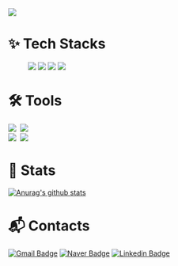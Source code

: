 <img src="https://capsule-render.vercel.app/api?type=waving&color=9dcff5&height=180&text=Hello-World&animation=&fontColor=ffffff&fontSize=40" />

# ✨ Tech Stacks
<figure class="Tech Stacks">  
  <a href="link"><img src="https://img.shields.io/badge/c%23-512BD4.svg?style=for-the-badge&logo=csharp&logoColor=white"></a>
  <a href="link"><img src="https://img.shields.io/badge/Unity-100000?style=for-the-badge&logo=unity&logoColor=white"></a>
  <a href="link"><img src="https://img.shields.io/badge/C++-00599C?style=for-the-badge&logo=C%2B%2B&logoColor=white"></a>
  <a href="link"><img src="https://img.shields.io/badge/Unreal-0E1128?style=for-the-badge&logo=unrealengine&logoColor=white"></a>
</figure>

# 🛠️ Tools
<!-- 형상관리 -->
<div align="left">
  <img src="https://img.shields.io/badge/git-F05033.svg?style=for-the-badge&logo=git&logoColor=white" />&nbsp
  <img src="https://img.shields.io/badge/github-181717?style=for-the-badge&logo=github&logoColor=white">
  <!-- 형상관리 
  <img src="https://img.shields.io/badge/plasticscm-F05033.svg?style=for-the-badge&logo=plasticscm&logoColor=white" />&nbsp
  <img src="https://img.shields.io/badge/tortoisesvn-B6C6DF.svg?style=for-the-badge&logo=tortoisesvn&logoColor=white" />&nbsp
  -->
</div>
<!-- IDE -->
<div align="left">
  <img src="https://img.shields.io/badge/rider-000000.svg?style=for-the-badge&logo=rider&logoColor=white" />&nbsp
  <img src="https://img.shields.io/badge/visualstudio-5C2D91.svg?style=for-the-badge&logo=visualstudio&logoColor=white" />&nbsp
  <!-- IDE
  <img src="https://img.shields.io/badge/VSCode-2C2C32.svg?style=for-the-badge&logo=visual-studio-code&logoColor=22ABF3" />&nbsp
  -->
</div>

# 🏅 Stats 

<!-- 방문자수 관련 사이트
https://hits.seeyoufarm.com/ 
[![Hits](https://hits.seeyoufarm.com/api/count/incr/badge.svg?url=https%3A%2F%2Fgithub.com%2Fdevartrio%2Fhit-counter&count_bg=%23000000&title_bg=%23555555&icon=github.svg&icon_color=%23E7E7E7&title=hits&edge_flat=false)](https://hits.seeyoufarm.com)
-->

<!-- GitHub Stats 관련 사이트
Vercel Site : https://vercel.com/devartrios-projects/github-readme-stats/C8u5R4BYn96myzRVSLrFUzZJM8bs
GitHub Token : https://github.com/settings/tokens

https://github-readme-stats-r6amdft8d-devartrios-projects.vercel.app/api?username=devartrio&show_icons=true&theme=radical

모든 커밋
https://github-readme-stats-r6amdft8d-devartrios-projects.vercel.app/api?username=devartrio&show_icons=true&theme=radical&include_all_commits=true

원본 
https://github-readme-stats.vercel.app/api?username=devartrio&show_icons=true&theme=radical
-->
[![Anurag's github stats](https://github-readme-stats.vercel.app/api?username=devartrio&show_icons=true&theme=radical)](https://github.com/anuraghazra/github-readme-stats)


# :mailbox_with_mail: Contacts
<!-- [![Tech Blog Badge](http://img.shields.io/badge/-Tech%20blog-black?style=flat-square&logo=Naver&link=https://blog.naver.com/icd_everything/)](https://blog.naver.com/icd_everything/) -->
[![Gmail Badge](https://img.shields.io/badge/Gmail-d14836?style=flat-square&logo=Gmail&logoColor=white&link=mailto:aqowjdtna@ajou.ac.kr)](mailto:aqowjdtna@ajou.ac.kr)
[![Naver Badge](https://img.shields.io/badge/Naver-03C75A?style=flat-square&logo=Naver&logoColor=white&link=mailto:aqowjdtna@naver.com)](mailto:aqowjdtna@naver.com)
[![Linkedin Badge](https://img.shields.io/badge/-LinkedIn-blue?style=flat-square&logo=Linkedin&logoColor=white&link=https://www.linkedin.com/in/jungsubae/)](https://www.linkedin.com/in/jungsubae/)

<!--
**Devartrio/Devartrio** is a ✨ _special_ ✨ repository because its `README.md` (this file) appears on your GitHub profile.

Here are some ideas to get you started:

- 🔭 I’m currently working on ...
- 🌱 I’m currently learning ...
- 👯 I’m looking to collaborate on ...
- 🤔 I’m looking for help with ...
- 💬 Ask me about ...
- 📫 How to reach me: ...
- 😄 Pronouns: ...
- ⚡ Fun fact: ...

-->
